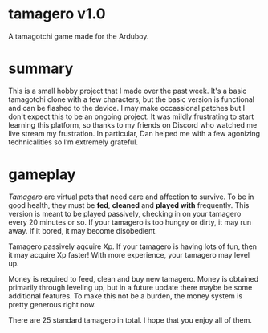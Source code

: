 # tamagero v1.0
A tamagotchi game made for the Arduboy.

# summary
This is a small hobby project that I made over the past week. It's a basic tamagotchi clone with a few characters, but the basic version is functional and can be flashed to the device. I may make occassional patches but I don't expect this to be an ongoing project.
It was mildly frustrating to start learning this platform, so thanks to my friends on Discord who watched me live stream my frustration. In particular, Dan helped me with a few agonizing technicalities so I’m extremely grateful.

# gameplay
*Tamagero* are virtual pets that need care and affection to survive. To be in good health, they must be **fed**, **cleaned** and **played with** frequently. This version is meant to be played passively, checking in on your tamagero every 20 minutes or so. If your tamagero is too hungry or dirty, it may run away. If it bored, it may become disobedient. 

Tamagero passively aqcuire Xp. If your tamagero is having lots of fun, then it may acquire Xp faster! With more experience, your tamagero may level up.

Money is required to feed, clean and buy new tamagero. Money is obtained primarily through leveling up, but in a future update there maybe be some additional features. To make this not be a burden, the money system is pretty generous right now.

There are 25 standard tamagero in total. I hope that you enjoy all of them.
